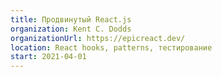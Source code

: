 ```yaml
---
title: Продвинутый React.js
organization: Kent C. Dodds
organizationUrl: https://epicreact.dev/
location: React hooks, patterns, тестирование
start: 2021-04-01
---
```


